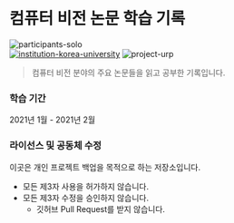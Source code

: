 # 컴퓨터 비전 논문 학습 기록

![participants-solo][participants-solo]
<br>
[![institution-korea-university][korea-university-image]][korea-university-cs-url]
![project-urp][project-urp]

> 컴퓨터 비전 분야의 주요 논문들을 읽고 공부한 기록입니다.

### 학습 기간

2021년 1월 - 2021년 2월

### 라이선스 및 공동체 수정

이곳은 개인 프로젝트 백업을 목적으로 하는 저장소입니다.

  * 모든 제3자 사용을 허가하지 않습니다.
  * 모든 제3자 수정을 승인하지 않습니다.
    * 깃허브 Pull Request를 받지 않습니다.

<!-- Image definitions -->
[korea-university-image]: https://img.shields.io/badge/Institution-Korea%20University-red
[korea-university-cs-url]: http://cs.korea.ac.kr
[project-urp]: https://img.shields.io/badge/Project-URP-00355f
[participants-solo]: https://img.shields.io/badge/Participants-Solo%20Project-7aa3cc

